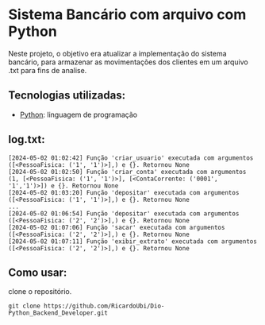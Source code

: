 

# Sistema Bancário com arquivo com Python

Neste projeto, o objetivo era atualizar a implementação do sistema bancário, para armazenar as movimentações dos clientes em um arquivo .txt para fins de analise.

## Tecnologias utilizadas:

* [Python](https://www.python.org/): linguagem de programação


## log.txt:


    [2024-05-02 01:02:42] Função 'criar_usuario' executada com argumentos ([<PessoaFisica: ('1', '1')>],) e {}. Retornou None
    [2024-05-02 01:02:50] Função 'criar_conta' executada com argumentos (1, [<PessoaFisica: ('1', '1')>], [<ContaCorrente: ('0001', '1','1')>]) e {}. Retornou None
    [2024-05-02 01:03:20] Função 'depositar' executada com argumentos ([<PessoaFisica: ('1', '1')>],) e {}. Retornou None
    ...
    [2024-05-02 01:06:54] Função 'depositar' executada com argumentos ([<PessoaFisica: ('2', '2')>],) e {}. Retornou None
    [2024-05-02 01:07:06] Função 'sacar' executada com argumentos ([<PessoaFisica: ('2', '2')>],) e {}. Retornou None
    [2024-05-02 01:07:11] Função 'exibir_extrato' executada com argumentos ([<PessoaFisica: ('2', '2')>],) e {}. Retornou None



## Como usar:
clone o repositório.

    git clone https://github.com/RicardoUbi/Dio-Python_Backend_Developer.git



